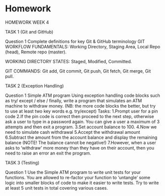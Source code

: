 # Homework

HOMEWORK WEEK 4

TASK 1 (Git and GitHub)

Question 1
Complete definitions for key Git & GitHub terminology
GIT WORKFLOW FUNDAMENTALS: 
Working Directory, Staging Area, Local Repo (head), Remote repo (master).
 
WORKING DIRECTORY STATES:
Staged, Modified, Committed.
 
GIT COMMANDS:
Git add, Git commit, Git push, Git fetch, Git merge, Git pull.

TASK 2 (Exception Handling)

Question 1
Simple ATM program
Using exception handling code blocks such as try/ except / else / finally, write a program that simulates an ATM machine to withdraw money.
(NB: the more code blocks the better, but try to use at least two key words e.g. try/except)
Tasks:
1.Prompt user for a pin code
2.If the pin code is correct then proceed to the next step, otherwise ask a user to type in a password again. You can give a user a maximum of 3 attempts and then exit a program.
3.Set account balance to 100.
4.Now we need to simulate cash withdrawal
5.Accept the withdrawal amount
6.Subtract the amount from the account balance and display the remaining balance (NOTE! The balance cannot be negative!)
7.However, when a user asks to ‘withdraw’ more money than they have on their account, then you need to raise an error an exit the program. 


TASK 3 (Testing)

Question 1
Use the Simple ATM program to write unit tests for your functions.
You are allowed to re-factor your function to ‘untangle’ some logic into smaller blocks of code to make it easier to write tests.
Try to write at least 5 unit tests in total covering various cases. 

